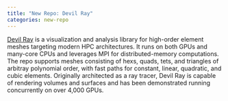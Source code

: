```yaml
---
title: "New Repo: Devil Ray"
categories: new-repo
---
```


[Devil Ray](https://github.com/LLNL/devil_ray) is a visualization and analysis library for high-order element meshes targeting modern HPC architectures. It runs on both GPUs and many-core CPUs and leverages MPI for distributed-memory computations. The repo supports meshes consisting of hexs, quads, tets, and triangles of arbitray polynomial order, with fast paths for constant, linear, quadratic, and cubic elements. Originally architected as a ray tracer, Devil Ray is capable of rendering volumes and surfaces and has been demonstrated running concurrently on over 4,000 GPUs.
